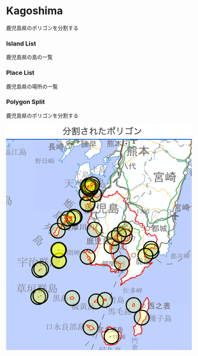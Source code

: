 Kagoshima
===============

鹿児島県のポリゴンを分割する

### Island List

鹿児島県の島の一覧

### Place List

鹿児島県の場所の一覧

### Polygon Split

鹿児島県のポリゴンを分割する


![splited_polygons](https://github.com/ohwada/World_Countries/blob/main/geoPandas/polygon_explode/kagoshima/polygon_split/screenshots/splited_polygons.png)
